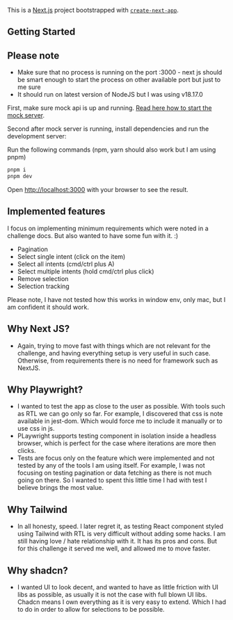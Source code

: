 This is a [Next.js](https://nextjs.org/) project bootstrapped with [`create-next-app`](https://github.com/vercel/next.js/tree/canary/packages/create-next-app).

## Getting Started

## Please note
- Make sure that no process is running on the port :3000 - next js should be smart enough to start the process on other available port but just to me sure
- It should run on latest version of NodeJS but I was using v18.17.0

First, make sure mock api is up and running. [Read here how to start the mock server](https://github.com/nmitic/ultimate-intents). 

Second after mock server is running, install dependencies and run the development server:

Run the following commands (npm, yarn should also work but I am using pnpm)

```bash
pnpm i
pnpm dev
```

Open [http://localhost:3000](http://localhost:3000) with your browser to see the result.

## Implemented features
I focus on implementing minimum requirements which were noted in a challenge docs. But also wanted to have some fun with it. :)

- Pagination
- Select single intent (click on the item)
- Select all intents (cmd/ctrl plus A)
- Select multiple intents (hold cmd/ctrl plus click)
- Remove selection
- Selection tracking

Please note, I have not tested how this works in window env, only mac, but I am confident it should work.

## Why Next JS?
- Again, trying to move fast with things which are not relevant for the challenge, and having everything setup is very useful in such case. Otherwise, from requirements there is no need for framework such as NextJS.

## Why Playwright?
- I wanted to test the app as close to the user as possible. With tools such as RTL we can go only so far. For example, I discovered that css is note available in jest-dom. Which would force me to include it manually or to use css in js.
- PLaywright supports testing component in isolation inside a headless browser, which is perfect for the case where iterations are more then clicks.
- Tests are focus only on the feature which were implemented and not tested by any of the tools I am using itself. For example, I was not focusing on testing pagination or data fetching as there is not much going on there. So I wanted to spent this little time I had with test I believe brings the most value.

## Why Tailwind
- In all honesty, speed. I later regret it, as testing React component styled using Tailwind with RTL is very difficult without adding some hacks. I am still having love / hate relationship with it. It has its pros and cons. But for this challenge it served me well, and allowed me to move faster.

## Why shadcn?
- I wanted UI to look decent, and wanted to have as little friction with UI libs as possible, as usually it is not the case with full blown UI libs. Chadcn means I own everything as it is very easy to extend. Which I had to do in order to allow for selections to be possible.